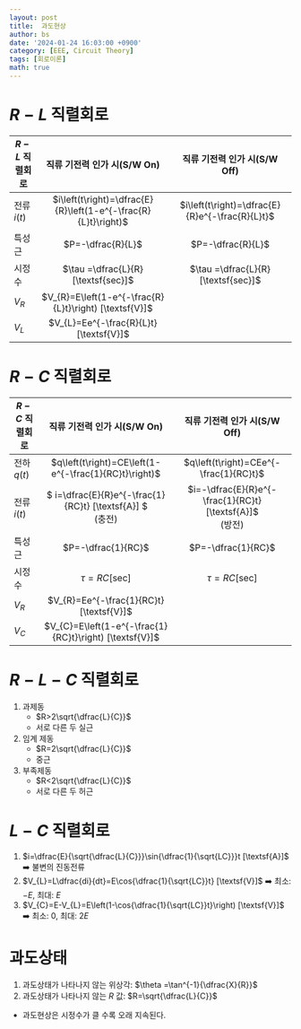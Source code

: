 ```yaml
---
layout: post
title:  과도현상
author: bs
date: '2024-01-24 16:03:00 +0900'
category: [EEE, Circuit Theory]
tags: [회로이론]
math: true
---
```


# $R-L$ 직렬회로

| $R-L$ 직렬회로 | 직류 기전력 인가 시(S/W On) | 직류 기전력 인가 시(S/W Off) |
| --- | :---: | :---: |
| 전류 $i\left(t\right)$ | $i\left(t\right)=\dfrac{E}{R}\left(1-e^{-\frac{R}{L}t}\right)$ | $i\left(t\right)=\dfrac{E}{R}e^{-\frac{R}{L}t}$ |
| 특성근 | $P=-\dfrac{R}{L}$ | $P=-\dfrac{R}{L}$ |
| 시정수 | $\tau =\dfrac{L}{R} [\textsf{sec}]$ | $\tau =\dfrac{L}{R} [\textsf{sec}]$ |
| $V_{R}$ | $V_{R}=E\left(1-e^{-\frac{R}{L}t}\right) [\textsf{V}]$ |  |
| $V_{L}$ | $V_{L}=Ee^{-\frac{R}{L}t}[\textsf{V}]$ |  |

# $R-C$ 직렬회로

| $R-C$ 직렬회로 | 직류 기전력 인가 시(S/W On) | 직류 기전력 인가 시(S/W Off) |
| --- | :---: | :---: |
| 전하 $q\left(t\right)$ | $q\left(t\right)=CE\left(1-e^{-\frac{1}{RC}t}\right)$ | $q\left(t\right)=CEe^{-\frac{1}{RC}t}$ |
| 전류 $i\left(t\right)$ | $ i=\dfrac{E}{R}e^{-\frac{1}{RC}t} [\textsf{A}] $<br> (충전) | $i=-\dfrac{E}{R}e^{-\frac{1}{RC}t} [\textsf{A}]$<br> (방전) |
| 특성근 | $P=-\dfrac{1}{RC}$ | $P=-\dfrac{1}{RC}$ |
| 시정수 | $\tau =RC [\textsf{sec}]$ | $\tau =RC [\textsf{sec}]$ |
| $V_{R}$ | $V_{R}=Ee^{-\frac{1}{RC}t} [\textsf{V}]$ |  |
| $V_{C}$ | $V_{C}=E\left(1-e^{-\frac{1}{RC}t}\right) [\textsf{V}]$ |  |

# $R-L-C$ 직렬회로
1. 과제동
    - $R>2\sqrt{\dfrac{L}{C}}$
    - 서로 다른 두 실근
2. 임계 제동
    - $R=2\sqrt{\dfrac{L}{C}}$
    - 중근
3. 부족제동
    - $R<2\sqrt{\dfrac{L}{C}}$
    - 서로 다른 두 허근

# $L-C$ 직렬회로
1. $i=\dfrac{E}{\sqrt{\dfrac{L}{C}}}\sin{\dfrac{1}{\sqrt{LC}}}t [\textsf{A}]$ :arrow_right: 불변의 진동전류
2. $V_{L}=L\dfrac{di}{dt}=E\cos{\dfrac{1}{\sqrt{LC}}t} [\textsf{V}]$ :arrow_right: 최소: $-E$, 최대: $E$
3. $V_{C}=E-V_{L}=E\left(1-\cos{\dfrac{1}{\sqrt{LC}}t}\right) [\textsf{V}]$ :arrow_right: 최소: $0$, 최대: $2E$

# 과도상태
1. 과도상태가 나타나지 않는 위상각: $\theta =\tan^{-1}{\dfrac{X}{R}}$
2. 과도상태가 나타나지 않는 $R$ 값: $R=\sqrt{\dfrac{L}{C}}$
- 과도현상은 시정수가 클 수록 오래 지속된다.